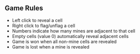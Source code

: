 
## Game Rules
- Left click to reveal a cell
- Right click to flag/unflag a cell
- Numbers indicate how many mines are adjacent to that cell
- Empty cells (value 0) automatically reveal adjacent cells
- Game is won when all non-mine cells are revealed
- Game is lost when a mine is revealed


